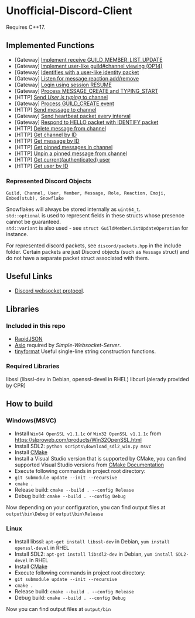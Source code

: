 # Unofficial-Discord-Client

Requires C++17.

## Implemented Functions
 - [Gateway] [Implement receive GUILD_MEMBER_LIST_UPDATE](https://github.com/SnakePin/Unofficial-Discord-Client/commit/d59c87c93cb91733d996ef7006376a2ef3e984d5)
 - [Gateway] [Implement user-like guild#channel viewing (OP14)](https://github.com/SnakePin/Unofficial-Discord-Client/commit/7c390b018bec4d69daebf012bb96b324d88d74e7)
 - [Gateway] [Identifies with a user-like identity packet](https://github.com/SnakePin/Unofficial-Discord-Client/commit/b81f25438b2e4bdcc573da2a05835cd47e2a68ea)
 - [Gateway] [Listen for message reaction add/remove](https://github.com/SnakePin/Unofficial-Discord-Client/commit/0a528740359b94ac68689d3b4b978f4260f20612)
 - [Gateway] [Login using session RESUME](https://github.com/SnakePin/Unofficial-Discord-Client/commit/3e6e06cbd25608ea5c2540edc28fc0954829fe41)
 - [Gateway] [Process MESSAGE_CREATE and TYPING_START](https://github.com/SnakePin/Unofficial-Discord-Client/commit/a37d07280df549555da0b3512fe6b662e9eebbaf)
 - [HTTP] [Send *User is typing* to channel](https://github.com/SnakePin/Unofficial-Discord-Client/commit/44872641bbeb11790ff3b26ea584ae84929d4706)
 - [Gateway] [Process GUILD_CREATE event](https://github.com/SnakePin/Unofficial-Discord-Client/commit/d2142fa6104b5c158598b7c5edfa4ae7c5586e0d)
 - [HTTP] [Send message to channel](https://github.com/SnakePin/Unofficial-Discord-Client/commit/90453b33c1c9882da563ddf021c2f7e464fd7a00)
 - [Gateway] [Send heartbeat packet every interval](https://github.com/SnakePin/Unofficial-Discord-Client/commit/4e3d27acf65a3e608330b77901c091cfb47a3033)
 - [Gateway] [Respond to HELLO packet with IDENTIFY packet](https://github.com/SnakePin/Unofficial-Discord-Client/commit/de1a98e68269697dacb2c368bd8da9f445755036)
 - [HTTP] [Delete message from channel](https://github.com/SnakePin/Unofficial-Discord-Client/commit/59f928a38e2e502ad930a34dd62946af52d75570)
 - [HTTP] [Get channel by ID](https://github.com/SnakePin/Unofficial-Discord-Client/commit/59f928a38e2e502ad930a34dd62946af52d75570)
 - [HTTP] [Get message by ID](https://github.com/SnakePin/Unofficial-Discord-Client/commit/59f928a38e2e502ad930a34dd62946af52d75570)
 - [HTTP] [Get pinned messages in channel](https://github.com/SnakePin/Unofficial-Discord-Client/commit/59f928a38e2e502ad930a34dd62946af52d75570)
 - [HTTP] [Unpin a pinned message from channel](https://github.com/SnakePin/Unofficial-Discord-Client/commit/59f928a38e2e502ad930a34dd62946af52d75570)
 - [HTTP] [Get current(authenticated) user](https://github.com/SnakePin/Unofficial-Discord-Client/commit/59f928a38e2e502ad930a34dd62946af52d75570)
 - [HTTP] [Get user by ID](https://github.com/SnakePin/Unofficial-Discord-Client/commit/59f928a38e2e502ad930a34dd62946af52d75570)

### Represented Discord Objects
`Guild, Channel, User, Member, Message, Role, Reaction, Emoji, Embed(stub), Snowflake`

Snowflakes will always be stored internally as `uint64_t`.  
`std::optional` is used to represent fields in these structs whose presence cannot be guaranteed.  
`std::variant` is also used - see `struct GuildMemberListUpdateOperation` for instance.

For represented discord packets, see `discord/packets.hpp` in the include folder. Certain packets are just Discord objects (such as `Message` struct) and do not have a separate packet struct associated with them.


## Useful Links
 - [Discord websocket protocol](https://discordapp.com/developers/docs/topics/gateway).

## Libraries

### Included in this repo
 - [RapidJSON](https://github.com/Tencent/rapidjson/)
 - [Asio](https://think-async.com/Asio/) required by *Simple-Websocket-Server*.
 - [tinyformat](https://github.com/c42f/tinyformat) Useful single-line string construction functions.

### Required Libraries
libssl (libssl-dev in Debian, openssl-devel in RHEL)
libcurl (alerady provided by CPR)


## How to build

### Windows(MSVC)
 - Install `Win64 OpenSSL v1.1.1c` or `Win32 OpenSSL v1.1.1c` from https://slproweb.com/products/Win32OpenSSL.html
 - Install SDL2: `python scripts\download_sdl2_win.py msvc`
 - Install [CMake](https://cmake.org/)
 - Install a Visual Studio version that is supported by CMake, you can find supported Visual Studio versions from [CMake Documentation](https://cmake.org/cmake/help/latest/manual/cmake-generators.7.html#visual-studio-generators)
 - Execute following commands in project root directory:
 - `git submodule update --init --recursive`
 - `cmake .`
 - Release build: `cmake --build . --config Release`
 - Debug build: `cmake --build . --config Debug`
 
Now depending on your configuration, you can find output files at `output\bin\Debug` or `output\bin\Release`
 
### Linux
 - Install libssl: `apt-get install libssl-dev` in Debian, `yum install openssl-devel` in RHEL
 - Install SDL2: `apt-get install libsdl2-dev` in Debian, `yum install SDL2-devel` in RHEL
 - Install [CMake](https://cmake.org/)
 - Execute following commands in project root directory:
 - `git submodule update --init --recursive`
 - `cmake .`
 - Release build: `cmake --build . --config Release`
 - Debug build: `cmake --build . --config Debug`
 
Now you can find output files at `output/bin`